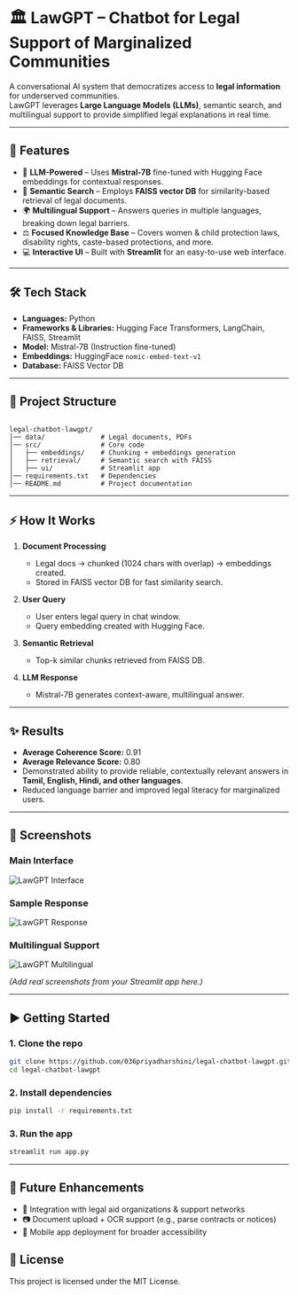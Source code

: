 # 🏛️ LawGPT – Chatbot for Legal Support of Marginalized Communities  

A conversational AI system that democratizes access to **legal information** for underserved communities.  
LawGPT leverages **Large Language Models (LLMs)**, semantic search, and multilingual support to provide simplified legal explanations in real time.  

---

## 🚀 Features
- 🤖 **LLM-Powered** – Uses **Mistral-7B** fine-tuned with Hugging Face embeddings for contextual responses.  
- 🔎 **Semantic Search** – Employs **FAISS vector DB** for similarity-based retrieval of legal documents.  
- 🌍 **Multilingual Support** – Answers queries in multiple languages, breaking down legal barriers.  
- ⚖️ **Focused Knowledge Base** – Covers women & child protection laws, disability rights, caste-based protections, and more.  
- 💻 **Interactive UI** – Built with **Streamlit** for an easy-to-use web interface.  

---

## 🛠️ Tech Stack
- **Languages:** Python  
- **Frameworks & Libraries:** Hugging Face Transformers, LangChain, FAISS, Streamlit  
- **Model:** Mistral-7B (Instruction fine-tuned)  
- **Embeddings:** HuggingFace `nomic-embed-text-v1`  
- **Database:** FAISS Vector DB  

---

## 📂 Project Structure
```

legal-chatbot-lawgpt/
│── data/              # Legal documents, PDFs
│── src/               # Core code
│   ├── embeddings/    # Chunking + embeddings generation
│   ├── retrieval/     # Semantic search with FAISS
│   ├── ui/            # Streamlit app
│── requirements.txt   # Dependencies
│── README.md          # Project documentation

````

---

## ⚡ How It Works
1. **Document Processing**  
   - Legal docs → chunked (1024 chars with overlap) → embeddings created.  
   - Stored in FAISS vector DB for fast similarity search.  

2. **User Query**  
   - User enters legal query in chat window.  
   - Query embedding created with Hugging Face.  

3. **Semantic Retrieval**  
   - Top-k similar chunks retrieved from FAISS DB.  

4. **LLM Response**  
   - Mistral-7B generates context-aware, multilingual answer.  

---

## ✨ Results
- **Average Coherence Score:** 0.91  
- **Average Relevance Score:** 0.80  
- Demonstrated ability to provide reliable, contextually relevant answers in **Tamil, English, Hindi, and other languages**.  
- Reduced language barrier and improved legal literacy for marginalized users.  

---

## 📸 Screenshots
### Main Interface
![LawGPT Interface](./screenshots/main.png)

### Sample Response
![LawGPT Response](./screenshots/response.png)

### Multilingual Support
![LawGPT Multilingual](./screenshots/multilingual.png)

*(Add real screenshots from your Streamlit app here.)*  

---

## ▶️ Getting Started
### 1. Clone the repo
```bash
git clone https://github.com/036priyadharshini/legal-chatbot-lawgpt.git
cd legal-chatbot-lawgpt
````

### 2. Install dependencies

```bash
pip install -r requirements.txt
```

### 3. Run the app

```bash
streamlit run app.py
```

---

## 📌 Future Enhancements

* 📑 Integration with legal aid organizations & support networks
* 📷 Document upload + OCR support (e.g., parse contracts or notices)
* 📱 Mobile app deployment for broader accessibility



## 📜 License

This project is licensed under the MIT License.

```
